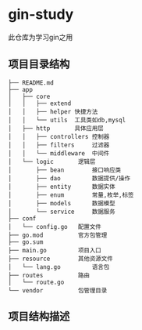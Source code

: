 # gin-study
此仓库为学习gin之用

## 项目目录结构

    ├── README.md
    ├── app
    │   ├── core
    │   │   ├── extend 
    │   │   ├── helper 快捷方法
    │   │   └── utils  工具类如db,mysql
    │   ├── http       具体应用层
    │   │   ├── controllers 控制器
    │   │   ├── filters     过滤器
    │   │   └── middleware  中间件
    │   └── logic       逻辑层
    │       ├── bean        接口响应类
    │       ├── dao         数据提供/操作
    │       ├── entity      数据实体
    │       ├── enum        常量,枚举,标签
    │       ├── models      数据模型
    │       └── service     数据服务
    ├── conf
    │   └── config.go   配置文件
    ├── go.mod          官方包管理
    ├── go.sum
    ├── main.go         项目入口
    ├── resource        其他资源文件
    │   └── lang.go         语言包
    ├── routes          路由
    │   └── route.go
    └── vendor          包管理目录
    
 ## 项目结构描述
